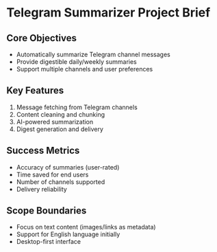 # Telegram Summarizer Project Brief

## Core Objectives
- Automatically summarize Telegram channel messages
- Provide digestible daily/weekly summaries
- Support multiple channels and user preferences

## Key Features
1. Message fetching from Telegram channels
2. Content cleaning and chunking
3. AI-powered summarization
4. Digest generation and delivery

## Success Metrics
- Accuracy of summaries (user-rated)
- Time saved for end users
- Number of channels supported
- Delivery reliability

## Scope Boundaries
- Focus on text content (images/links as metadata)
- Support for English language initially
- Desktop-first interface
